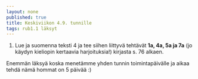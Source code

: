 ```yaml
---
layout: none
published: true
title: Keskiviikon 4.9. tunnille
tags: rub1.1 läksyt
---
```

1. Lue ja suomenna teksti 4 ja tee siihen liittyvä tehtävät **1a, 4a, 5a ja 7a** (jo käydyn kieliopin kertaavia harjoituksia!) kirjasta s. 76 alkaen.

Enemmän läksyä koska menetämme yhden tunnin toimintapäivälle ja aikaa tehdä nämä hommat on 5 päivää :)

